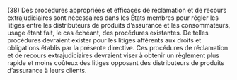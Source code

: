 (38) Des procédures appropriées et efficaces de réclamation et de recours extrajudiciaires sont nécessaires dans les États membres pour régler les litiges entre les distributeurs de produits d’assurance et les consommateurs, usage étant fait, le cas échéant, des procédures existantes. De telles procédures devraient exister pour les litiges afférents aux droits et obligations établis par la présente directive. Ces procédures de réclamation et de recours extrajudiciaires devraient viser à obtenir un règlement plus rapide et moins coûteux des litiges opposant des distributeurs de produits d’assurance à leurs clients.